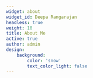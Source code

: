 ```yaml
---
widget: about
widget_id: Deepa Rangarajan
headless: true
weight: 10
title: About Me
active: true
author: admin
design:
    background: 
        color: 'snow'
        text_color_light: false
---
```

